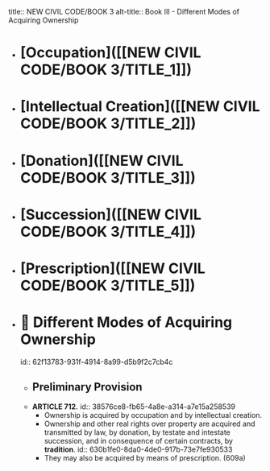 title:: NEW CIVIL CODE/BOOK 3
alt-title:: Book III - Different Modes of Acquiring Ownership

- # [Occupation]([[NEW CIVIL CODE/BOOK 3/TITLE_1]])
- # [Intellectual Creation]([[NEW CIVIL CODE/BOOK 3/TITLE_2]])
- # [Donation]([[NEW CIVIL CODE/BOOK 3/TITLE_3]])
- # [Succession]([[NEW CIVIL CODE/BOOK 3/TITLE_4]])
- # [Prescription]([[NEW CIVIL CODE/BOOK 3/TITLE_5]])
- # 🔴 Different Modes of Acquiring Ownership
  id:: 62f13783-931f-4914-8a99-d5b9f2c7cb4c
	- ## Preliminary Provision
	- **ARTICLE 712.**
	  id:: 38576ce8-fb65-4a8e-a314-a7e15a258539
		- Ownership is acquired by occupation and by intellectual creation.
		- Ownership and other real rights over property are acquired and transmitted by law, by donation, by testate and intestate succession, and in consequence of certain contracts, by **tradition**.
		  id:: 630b1fe0-8da0-4de0-917b-73e7fe930533
		- They may also be acquired by means of prescription. (609a)